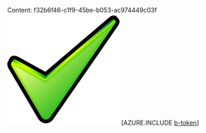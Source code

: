 Content: f32b6f46-c1f9-45be-b053-ac974449c03f![image](d97625ad-f085-414b-b9fb-4c889e8245d3.png)
[AZURE.INCLUDE [b-token](9d78fc22-e211-4465-8ca2-9f1abb0b8fba.md)]
